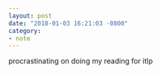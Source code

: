 ```yaml
---
layout: post
date: "2018-01-03 16:21:03 -0800"
category:
- note
---
```

procrastinating on doing my reading for itlp
